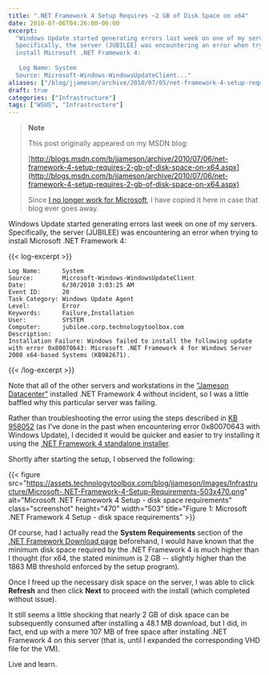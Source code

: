 ```yaml
---
title: ".NET Framework 4 Setup Requires ~2 GB of Disk Space on x64"
date: 2010-07-06T04:26:00-06:00
excerpt:
  "Windows Update started generating errors last week on one of my servers.
  Specifically, the server (JUBILEE) was encountering an error when trying to
  install Microsoft .NET Framework 4: 
   
   Log Name: System
  Source: Microsoft-Windows-WindowsUpdateClient..."
aliases: ["/blog/jjameson/archive/2010/07/05/net-framework-4-setup-requires-2-gb-of-disk-space-on-x64.aspx", "/blog/jjameson/archive/2010/07/06/net-framework-4-setup-requires-2-gb-of-disk-space-on-x64.aspx"]
draft: true
categories: ["Infrastructure"]
tags: ["WSUS", "Infrastructure"]
---
```


> **Note**
>
> This post originally appeared on my MSDN blog:
>
> [http://blogs.msdn.com/b/jjameson/archive/2010/07/06/net-framework-4-setup-requires-2-gb-of-disk-space-on-x64.aspx](http://blogs.msdn.com/b/jjameson/archive/2010/07/06/net-framework-4-setup-requires-2-gb-of-disk-space-on-x64.aspx)
>
> Since
> [I no longer work for Microsoft](/blog/jjameson/2011/09/02/last-day-with-microsoft),
> I have copied it here in case that blog ever goes away.

Windows Update started generating errors last week on one of my servers.
Specifically, the server (JUBILEE) was encountering an error when trying to
install Microsoft .NET Framework 4:

{{< log-excerpt >}}

```
Log Name:      System
Source:        Microsoft-Windows-WindowsUpdateClient
Date:          6/30/2010 3:03:25 AM
Event ID:      20
Task Category: Windows Update Agent
Level:         Error
Keywords:      Failure,Installation
User:          SYSTEM
Computer:      jubilee.corp.technologytoolbox.com
Description:
Installation Failure: Windows failed to install the following update with error 0x80070643: Microsoft .NET Framework 4 for Windows Server 2008 x64-based Systems (KB982671).
```

{{< /log-excerpt >}}

Note that all of the other servers and workstations in the
["Jameson Datacenter"](/blog/jjameson/2009/09/14/the-jameson-datacenter)
installed .NET Framework 4 without incident, so I was a little baffled why this
particular server was failing.

Rather than troubleshooting the error using the steps described in
[KB 958052](http://support.microsoft.com/kb/958052) (as I've done in the past
when encountering error 0x80070643 with Windows Update), I decided it would be
quicker and easier to try installing it using the
[.NET Framework 4 standalone installer](http://www.microsoft.com/downloads/details.aspx?displaylang=en&FamilyID=0a391abd-25c1-4fc0-919f-b21f31ab88b7).

Shortly after starting the setup, I observed the following:

{{< figure
src="https://assets.technologytoolbox.com/blog/jjameson/Images/Infrastructure/Microsoft-.NET-Framework-4-Setup-Requirements-503x470.png"
alt="Microsoft .NET Framework 4 Setup - disk space requirements"
class="screenshot" height="470" width="503"
title="Figure 1: Microsoft .NET Framework 4 Setup - disk space requirements" >}}

Of course, had I actually read the **System Requirements** section of the
[.NET Framework Download page](http://www.microsoft.com/net/Download.aspx)
beforehand, I would have known that the minimum disk space required by the .NET
Framework 4 is much higher than I thought (for x64, the stated minimum is 2 GB
-- slightly higher than the 1863 MB threshold enforced by the setup program).

Once I freed up the necessary disk space on the server, I was able to click
**Refresh** and then click **Next** to proceed with the install (which completed
without issue).

It still seems a little shocking that nearly 2 GB of disk space can be
subsequently consumed after installing a 48.1 MB download, but I did, in fact,
end up with a mere 107 MB of free space after installing .NET Framework 4 on
this server (that is, until I expanded the corresponding VHD file for the VM).

Live and learn.
